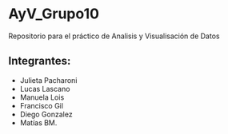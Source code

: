 # AyV_Grupo10
Repositorio para el práctico de Analisis y Visualisación de Datos
## Integrantes:
 * Julieta Pacharoni
 * Lucas Lascano
 * Manuela Lois
 * Francisco Gil
 * Diego Gonzalez 
 * Matías BM.


